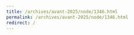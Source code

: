 ```yaml
---
title: /archives/avant-2025/node/1346.html
permalink: /archives/avant-2025/node/1346.html
redirect: /
---
```

